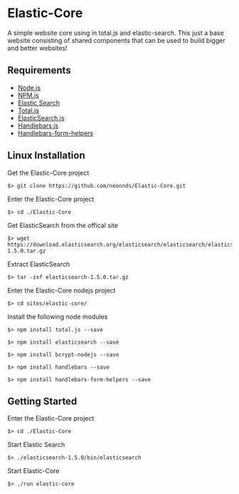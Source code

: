 
# Elastic-Core
A simple website core using in total.js and elastic-search. This just a base website consisting of shared components that can be used to build bigger and better websites!

## Requirements

* [Node.js](https://nodejs.org/)
* [NPM.js](https://www.npmjs.com/)
* [Elastic Search](https://www.elastic.co/downloads/elasticsearch)
* [Total.js](https://www.totaljs.com)
* [ElasticSearch.js](https://www.npmjs.com/package/bcrypt-nodejs)
* [Handlebars.js](http://handlebarsjs.com/)
* [Handlebars-form-helpers](https://github.com/badsyntax/handlebars-form-helpers)

## Linux Installation

Get the Elastic-Core project

    $> git clone https://github.com/neonnds/Elastic-Core.git

Enter the Elastic-Core project

    $> cd ./Elastic-Core

Get ElasticSearch from the offical site

    $> wget https://download.elasticsearch.org/elasticsearch/elasticsearch/elasticsearch-1.5.0.tar.gz

Extract ElasticSearch

    $> tar -zxf elasticsearch-1.5.0.tar.gz

Enter the Elastic-Core nodejs project

    $> cd sites/elastic-core/

Install the following node modules

    $> npm install total.js --save

    $> npm install elasticsearch --save

    $> npm install bcrypt-nodejs --save

    $> npm install handlebars --save
    
    $> npm install handlebars-form-helpers --save
  
  
## Getting Started

Enter the Elastic-Core project

    $> cd ./Elastic-Core

Start Elastic Search

    $> ./elasticsearch-1.5.0/bin/elasticsearch

Start Elastic-Core

    $> ./run elastic-core
